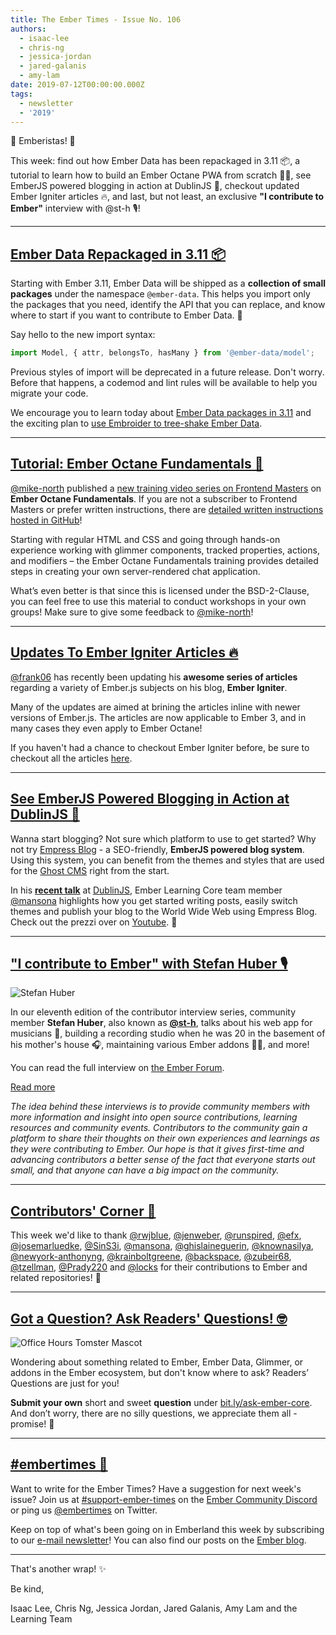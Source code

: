 ```yaml
---
title: The Ember Times - Issue No. 106
authors:
  - isaac-lee
  - chris-ng
  - jessica-jordan
  - jared-galanis
  - amy-lam
date: 2019-07-12T00:00:00.000Z
tags:
  - newsletter
  - '2019'
---
```



👋 Emberistas! 🐹

This week: find out how Ember Data has been repackaged in 3.11 📦,
a tutorial to learn how to build an Ember Octane PWA from scratch 👨‍💻,
see EmberJS powered blogging in action at DublinJS 🎥,
checkout updated Ember Igniter articles 🔥,
and last, but not least, an exclusive **"I contribute to Ember"** interview with @st-h 🎙!

<!-- READMORE -->

---

## [Ember Data Repackaged in 3.11 📦](https://emberjs.github.io/rfcs/0395-ember-data-packages.html)

Starting with Ember 3.11, Ember Data will be shipped as a **collection of small packages** under the namespace `@ember-data`. This helps you import only the packages that you need, identify the API that you can replace, and know where to start if you want to contribute to Ember Data. 🎉

Say hello to the new import syntax:

```javascript
import Model, { attr, belongsTo, hasMany } from '@ember-data/model';
```

Previous styles of import will be deprecated in a future release. Don't worry. Before that happens, a codemod and lint rules will be available to help you migrate your code.

We encourage you to learn today about [Ember Data packages in 3.11](https://emberjs.github.io/rfcs/0395-ember-data-packages.html) and the exciting plan to [use Embroider to tree-shake Ember Data](https://github.com/emberjs/data/issues/6166).

---

## [Tutorial: Ember Octane Fundamentals 🐹](https://twitter.com/michaellnorth/status/1148631049141751813)

<!-- alex disable masters -->
[@mike-north](https://github.com/mike-north) published a [new training video series on Frontend Masters](https://frontendmasters.com/courses/ember-octane/) on **Ember Octane Fundamentals**. If you are not a subscriber to Frontend Masters or prefer written instructions, there are [detailed written instructions hosted in GitHub](https://github.com/mike-north/ember-octane-workshop/tree/master/notes)!
<!-- alex enable masters -->

Starting with regular HTML and CSS and going through hands-on experience working with glimmer components, tracked properties, actions, and modifiers – the Ember Octane Fundamentals training provides detailed steps in creating your own server-rendered chat application.

What’s even better is that since this is licensed under the BSD-2-Clause, you can feel free to use this material to conduct workshops in your own groups! Make sure to give some feedback to [@mike-north](https://github.com/mike-north)!

---

## [Updates To Ember Igniter Articles 🔥](https://emberigniter.com/articles/)

[@frank06](https://github.com/frank06) has recently been updating his **awesome series of articles** regarding a variety of Ember.js subjects on his blog, **Ember Igniter**.

Many of the updates are aimed at brining the articles inline with newer versions of Ember.js. The articles are now applicable to Ember 3, and in many cases they even apply to Ember Octane!

If you haven't had a chance to checkout Ember Igniter before, be sure to checkout all the articles [here](https://emberigniter.com/articles/).

---

## [See EmberJS Powered Blogging in Action at DublinJS 📝](https://www.youtube.com/watch?v=4-31AP3p1os)

<!-- alex ignore king-queen -->
Wanna start blogging? Not sure which platform to use to get started? Why not try [Empress Blog](https://github.com/empress/empress-blog) - a SEO-friendly, **EmberJS powered blog system**. Using this system, you can benefit from the themes and styles that are used for the [Ghost CMS](https://ghost.org/) right from the start.

<!-- alex ignore king-queen -->
In his **[recent talk](https://www.youtube.com/watch?v=4-31AP3p1os)** at [DublinJS](https://www.meetup.com/DublinJS/), Ember Learning Core team member [@mansona](https://github.com/mansona) highlights how you get started writing posts, easily switch themes and publish your blog to the World Wide Web using Empress Blog. Check out the prezzi over on [Youtube](https://www.youtube.com/watch?v=4-31AP3p1os). 🎥

---

## ["I contribute to Ember" with Stefan Huber 🎙](https://discuss.emberjs.com/t/i-contribute-to-ember-with-stefan-huber/16821)

<div class="float-right padded portrait-frame">
  <img alt="Stefan Huber" title="Stefan Huber - Contributor to Ember" src="/images/blog/emberjstimes/stefanhuber.jpeg" />
</div>

<!-- alex ignore dads-moms -->
In our eleventh edition of the contributor interview series, community member **Stefan Huber**, also known as **[@st-h](https://github.com/st-h)**, talks about his web app for musicians 🎸, building a recording studio when he was 20 in the basement of his mother's house 🎧, maintaining various Ember addons 👨‍💻, and more!

You can read the full interview on [the Ember Forum](https://discuss.emberjs.com/t/i-contribute-to-ember-with-stefan-huber/16821).

<a class="ember-button ember-button--centered" href="https://discuss.emberjs.com/t/i-contribute-to-ember-with-stefan-huber/16821">Read more</a>

<p style="font-style: italic;">The idea behind these interviews is to provide community members with more information and insight into open source contributions, learning resources and community events. Contributors to the community gain a platform to share their thoughts on their own experiences and learnings as they were contributing to Ember. Our hope is that it gives first-time and advancing contributors a better sense of the fact that everyone starts out small, and that anyone can have a big impact on the community.</p>

---

## [Contributors' Corner 👏](https://guides.emberjs.com/release/contributing/repositories/)

<p>This week we'd like to thank <a href="https://github.com/rwjblue" target="gh-user">@rwjblue</a>, <a href="https://github.com/jenweber" target="gh-user">@jenweber</a>, <a href="https://github.com/runspired" target="gh-user">@runspired</a>, <a href="https://github.com/efx" target="gh-user">@efx</a>, <a href="https://github.com/josemarluedke" target="gh-user">@josemarluedke</a>, <a href="https://github.com/SinS3i" target="gh-user">@SinS3i</a>, <a href="https://github.com/mansona" target="gh-user">@mansona</a>, <a href="https://github.com/ghislaineguerin" target="gh-user">@ghislaineguerin</a>, <a href="https://github.com/knownasilya" target="gh-user">@knownasilya</a>, <a href="https://github.com/newyork-anthonyng" target="gh-user">@newyork-anthonyng</a>, <a href="https://github.com/krainboltgreene" target="gh-user">@krainboltgreene</a>, <a href="https://github.com/backspace" target="gh-user">@backspace</a>, <a href="https://github.com/zubeir68" target="gh-user">@zubeir68</a>, <a href="https://github.com/tzellman" target="gh-user">@tzellman</a>, <a href="https://github.com/Prady220" target="gh-user">@Prady220</a> and <a href="https://github.com/locks" target="gh-user">@locks</a> for their contributions to Ember and related repositories! 💖</p>

---

## [Got a Question? Ask Readers' Questions! 🤓](https://docs.google.com/forms/d/e/1FAIpQLScqu7Lw_9cIkRtAiXKitgkAo4xX_pV1pdCfMJgIr6Py1V-9Og/viewform)

<div class="blog-row">
  <img class="float-right small transparent padded" alt="Office Hours Tomster Mascot" title="Readers' Questions" src="/images/tomsters/officehours.png" />

  <p>Wondering about something related to Ember, Ember Data, Glimmer, or addons in the Ember ecosystem, but don't know where to ask? Readers’ Questions are just for you!</p>

<p><strong>Submit your own</strong> short and sweet <strong>question</strong> under <a href="https://bit.ly/ask-ember-core" target="rq">bit.ly/ask-ember-core</a>. And don’t worry, there are no silly questions, we appreciate them all - promise! 🤞</p>

</div>

---

## [#embertimes 📰](https://blog.emberjs.com/tags/newsletter.html)

Want to write for the Ember Times? Have a suggestion for next week's issue? Join us at [#support-ember-times](https://discordapp.com/channels/480462759797063690/485450546887786506) on the [Ember Community Discord](https://discordapp.com/invite/zT3asNS) or ping us [@embertimes](https://twitter.com/embertimes) on Twitter.

Keep on top of what's been going on in Emberland this week by subscribing to our [e-mail newsletter](https://the-emberjs-times.ongoodbits.com/)! You can also find our posts on the [Ember blog](https://emberjs.com/blog/tags/newsletter.html).

---

That's another wrap! ✨

Be kind,

Isaac Lee, Chris Ng, Jessica Jordan, Jared Galanis, Amy Lam and the Learning Team
